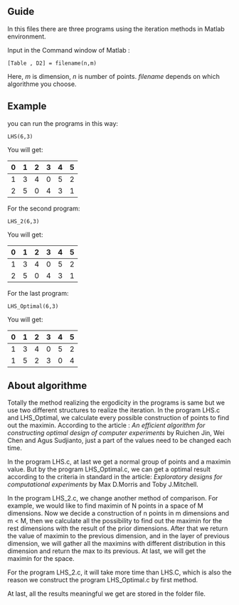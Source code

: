 ## Guide
In this files there are three programs using the iteration methods in Matlab environment.

  Input in the Command window of Matlab : 

    [Table , D2] = filename(n,m)

Here, _m_ is dimension, _n_ is number of points. _filename_ depends on which algorithme you choose.

## Example
you can run the programs in this way:

    LHS(6,3)

You will get:

 0 | 1 | 2 | 3 | 4 | 5 
---|---|---|---|---|---
 1 | 3 | 4 | 0 | 5 | 2
 2 | 5 | 0 | 4 | 3 | 1

For the second program:

    LHS_2(6,3)

You will get:

 0 | 1 | 2 | 3 | 4 | 5 
---|---|---|---|---|---
 1 | 3 | 4 | 0 | 5 | 2
 2 | 5 | 0 | 4 | 3 | 1

For the last program:

    LHS_Optimal(6,3)

You will get:

 0 | 1 | 2 | 3 | 4 | 5 
---|---|---|---|---|---
 1 | 3 | 4 | 0 | 5 | 2
 1 | 5 | 2 | 3 | 0 | 4

## About algorithme

Totally the method realizing the ergodicity in the programs is same but we use two different structures to realize the iteration. 
In the program LHS.c and LHS_Optimal, we calculate every possible construction of points to find out the maximin. According to the article : _An efficient algorithm for constructing optimal design of computer experiments_ by Ruichen Jin, Wei Chen and Agus Sudjianto, just a part of the values need to be changed each time.

In the program LHS.c, at last we get a normal group of points and a maximin value. But by the program LHS_Optimal.c, we can get a optimal result according to the criteria in standard in the article: _Exploratory designs for computational experiments_ by Max D.Morris and Toby J.Mitchell.

In the program LHS_2.c, we change another method of comparison. For example, we would like to find maximin of N points in a space of M dimensions. Now we decide a construction of n points in m dimensions and m < M, then we calculate all the possibility to find out the maximin for the rest dimensions with the result of the prior dimensions. After that we return the value of maximin to the previous dimension, and in the layer of previous dimension, we will gather all the maximins with different distribution in this dimension and return the max to its previous. At last, we will get the maximin for the space.

For the program LHS_2.c, it will take more time than LHS.C, which is also the reason we construct the program LHS_Optimal.c by first method.

At last, all the results meaningful we get are stored in the folder file.
